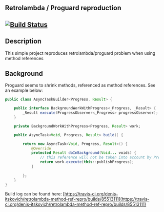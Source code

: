 ## Retrolambda / Proguard reproduction

[![Build Status](https://travis-ci.org/denis-itskovich/retrolambda-method-ref-repro.svg?branch=master)](https://travis-ci.org/denis-itskovich/retrolambda-method-ref-repro)
---

## Description
This simple project reproduces retrolambda/proguard problem when using method references

## Background
Proguard seems to shrink methods, referenced as method references. See an example below:

```java
public class AsyncTaskBuilder<Progress, Result> {

	public interface BackgroundWorkWithProgress<_Progress, _Result> {
		_Result execute(ProgressObserver<_Progress> progressObserver);
	}

	private BackgroundWorkWithProgress<Progress, Result> work;

	public AsyncTask<Void, Progress, Result> build() {

		return new AsyncTask<Void, Progress, Result>() {
			@Override
			protected Result doInBackground(Void... voids) {
				// this reference will not be taken into account by Proguard
				return work.execute(this::publishProgress);
			}
			
		};
	}
}
```

Build log can be found here: [https://travis-ci.org/denis-itskovich/retrolambda-method-ref-repro/builds/85513111](https://travis-ci.org/denis-itskovich/retrolambda-method-ref-repro/builds/85513111)
